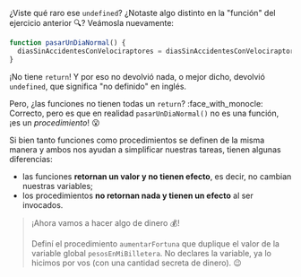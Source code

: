 ¿Viste qué raro ese `undefined`? ¿Notaste algo distinto en la "función" del ejercicio anterior :mag:? Veámosla nuevamente:

```javascript
function pasarUnDiaNormal() {
  diasSinAccidentesConVelociraptores = diasSinAccidentesConVelociraptores + 1
}
```

¡No tiene `return`! Y por eso no devolvió nada, o mejor dicho, devolvió `undefined`, que significa "no definido" en inglés.

Pero, ¿las funciones no tienen todas un `return`? :face_with_monocle: Correcto, pero es que en realidad `pasarUnDiaNormal()` no es una función, ¡es un _procedimiento_! :open_mouth: 

Si bien tanto funciones como procedimientos se definen de la misma manera y ambos nos ayudan a simplificar nuestras tareas, tienen algunas diferencias:

* las funciones **retornan un valor y no tienen efecto**, es decir, no cambian nuestras variables;
* los procedimientos **no retornan nada y tienen un efecto** al ser invocados. 

> ¡Ahora vamos a hacer algo de dinero :moneybag:!
>
> Definí el procedimiento `aumentarFortuna` que duplique el valor de la variable global `pesosEnMiBilletera`. No declares la variable, ya lo hicimos por vos (con una cantidad secreta de dinero). :wink:
> 
